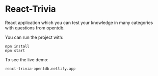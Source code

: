 # React-Trivia
React application which you can test your knowledge in many categories with questions from opentdb.

You can run the project with:
    
    npm install
    npm start

To see the live demo:

    react-trivia-opentdb.netlify.app

